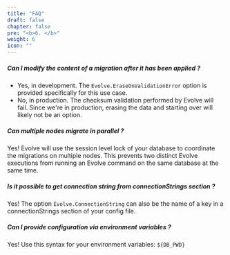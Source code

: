 ```yaml
---
title: "FAQ"
draft: false
chapter: false
pre: "<b>6. </b>"
weight: 6
icon: ""
---
```


##### Can I modify the content of a migration after it has been applied ?

- Yes, in development. The `Evolve.EraseOnValidationError` option is provided specifically for this use case. 
- No, in production. The checksum validation performed by Evolve will fail. Since we're in production, erasing the data and starting over will likely not be an option.

##### Can multiple nodes migrate in parallel ?

Yes! Evolve will use the session level lock of your database to coordinate the migrations on multiple nodes. This prevents two distinct Evolve executions from running an Evolve command on the same database at the same time.

##### Is it possible to get connection string from connectionStrings section ?

Yes! The option `Evolve.ConnectionString` can also be the name of a key in a connectionStrings section of your config file.

##### Can I provide configuration via environment variables ?

Yes! Use this syntax for your environment variables: `${DB_PWD}`